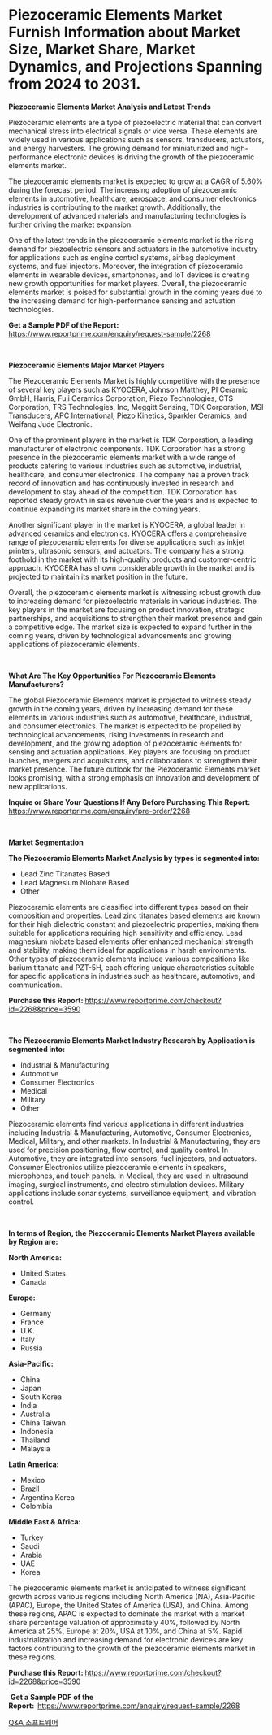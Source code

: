 <p><h1>Piezoceramic Elements Market Furnish Information about Market Size, Market Share, Market Dynamics, and Projections Spanning from 2024 to 2031.</h1></p><p><strong>Piezoceramic Elements Market Analysis and Latest Trends</strong></p>
<p><p>Piezoceramic elements are a type of piezoelectric material that can convert mechanical stress into electrical signals or vice versa. These elements are widely used in various applications such as sensors, transducers, actuators, and energy harvesters. The growing demand for miniaturized and high-performance electronic devices is driving the growth of the piezoceramic elements market.</p><p>The piezoceramic elements market is expected to grow at a CAGR of 5.60% during the forecast period. The increasing adoption of piezoceramic elements in automotive, healthcare, aerospace, and consumer electronics industries is contributing to the market growth. Additionally, the development of advanced materials and manufacturing technologies is further driving the market expansion.</p><p>One of the latest trends in the piezoceramic elements market is the rising demand for piezoelectric sensors and actuators in the automotive industry for applications such as engine control systems, airbag deployment systems, and fuel injectors. Moreover, the integration of piezoceramic elements in wearable devices, smartphones, and IoT devices is creating new growth opportunities for market players. Overall, the piezoceramic elements market is poised for substantial growth in the coming years due to the increasing demand for high-performance sensing and actuation technologies.</p></p>
<p><strong>Get a Sample PDF of the Report:&nbsp;</strong> <a href="https://www.reportprime.com/enquiry/request-sample/2268">https://www.reportprime.com/enquiry/request-sample/2268</a></p>
<p>&nbsp;</p>
<p><strong>Piezoceramic Elements Major Market Players</strong></p>
<p><p>The Piezoceramic Elements Market is highly competitive with the presence of several key players such as KYOCERA, Johnson Matthey, PI Ceramic GmbH, Harris, Fuji Ceramics Corporation, Piezo Technologies, CTS Corporation, TRS Technologies, Inc, Meggitt Sensing, TDK Corporation, MSI Transducers, APC International, Piezo Kinetics, Sparkler Ceramics, and Weifang Jude Electronic.</p><p>One of the prominent players in the market is TDK Corporation, a leading manufacturer of electronic components. TDK Corporation has a strong presence in the piezoceramic elements market with a wide range of products catering to various industries such as automotive, industrial, healthcare, and consumer electronics. The company has a proven track record of innovation and has continuously invested in research and development to stay ahead of the competition. TDK Corporation has reported steady growth in sales revenue over the years and is expected to continue expanding its market share in the coming years.</p><p>Another significant player in the market is KYOCERA, a global leader in advanced ceramics and electronics. KYOCERA offers a comprehensive range of piezoceramic elements for diverse applications such as inkjet printers, ultrasonic sensors, and actuators. The company has a strong foothold in the market with its high-quality products and customer-centric approach. KYOCERA has shown considerable growth in the market and is projected to maintain its market position in the future.</p><p>Overall, the piezoceramic elements market is witnessing robust growth due to increasing demand for piezoelectric materials in various industries. The key players in the market are focusing on product innovation, strategic partnerships, and acquisitions to strengthen their market presence and gain a competitive edge. The market size is expected to expand further in the coming years, driven by technological advancements and growing applications of piezoceramic elements.</p></p>
<p>&nbsp;</p>
<p><strong>What Are The Key Opportunities For Piezoceramic Elements Manufacturers?</strong></p>
<p><p>The global Piezoceramic Elements market is projected to witness steady growth in the coming years, driven by increasing demand for these elements in various industries such as automotive, healthcare, industrial, and consumer electronics. The market is expected to be propelled by technological advancements, rising investments in research and development, and the growing adoption of piezoceramic elements for sensing and actuation applications. Key players are focusing on product launches, mergers and acquisitions, and collaborations to strengthen their market presence. The future outlook for the Piezoceramic Elements market looks promising, with a strong emphasis on innovation and development of new applications.</p></p>
<p><strong>Inquire or Share Your Questions If Any Before Purchasing This Report:</strong> <a href="https://www.reportprime.com/enquiry/pre-order/2268">https://www.reportprime.com/enquiry/pre-order/2268</a></p>
<p>&nbsp;</p>
<p><strong>Market Segmentation</strong></p>
<p><strong>The Piezoceramic Elements Market Analysis by types is segmented into:</strong></p>
<p><ul><li>Lead Zinc Titanates Based</li><li>Lead Magnesium Niobate Based</li><li>Other</li></ul></p>
<p><p>Piezoceramic elements are classified into different types based on their composition and properties. Lead zinc titanates based elements are known for their high dielectric constant and piezoelectric properties, making them suitable for applications requiring high sensitivity and efficiency. Lead magnesium niobate based elements offer enhanced mechanical strength and stability, making them ideal for applications in harsh environments. Other types of piezoceramic elements include various compositions like barium titanate and PZT-5H, each offering unique characteristics suitable for specific applications in industries such as healthcare, automotive, and communication.</p></p>
<p><strong>Purchase this Report:&nbsp;</strong><a href="https://www.reportprime.com/checkout?id=2268&price=3590">https://www.reportprime.com/checkout?id=2268&price=3590</a></p>
<p>&nbsp;</p>
<p><strong>The Piezoceramic Elements Market Industry Research by Application is segmented into:</strong></p>
<p><ul><li>Industrial & Manufacturing</li><li>Automotive</li><li>Consumer Electronics</li><li>Medical</li><li>Military</li><li>Other</li></ul></p>
<p><p>Piezoceramic elements find various applications in different industries including Industrial & Manufacturing, Automotive, Consumer Electronics, Medical, Military, and other markets. In Industrial & Manufacturing, they are used for precision positioning, flow control, and quality control. In Automotive, they are integrated into sensors, fuel injectors, and actuators. Consumer Electronics utilize piezoceramic elements in speakers, microphones, and touch panels. In Medical, they are used in ultrasound imaging, surgical instruments, and electro stimulation devices. Military applications include sonar systems, surveillance equipment, and vibration control.</p></p>
<p>&nbsp;</p>
<p><strong>In terms of Region, the Piezoceramic Elements Market Players available by Region are:</strong></p>
<p>
    <p> <strong> North America: </strong>
        <ul>
            <li>United States</li>
            <li>Canada</li>
        </ul>
        </p> 
    <p> <strong> Europe: </strong>
        <ul>
            <li>Germany</li>
            <li>France</li>
            <li>U.K.</li>
            <li>Italy</li>
            <li>Russia</li>
        </ul>
        </p> 
    <p> <strong> Asia-Pacific: </strong>
        <ul>
            <li>China</li>
            <li>Japan</li>
            <li>South Korea</li>
            <li>India</li>
            <li>Australia</li>
            <li>China Taiwan</li>
            <li>Indonesia</li>
            <li>Thailand</li>
            <li>Malaysia</li>
        </ul>
        </p> 
    <p> <strong> Latin America: </strong>
        <ul>
            <li>Mexico</li>
            <li>Brazil</li>
            <li>Argentina Korea</li>
            <li>Colombia</li>
        </ul>
        </p> 
    <p> <strong> Middle East & Africa: </strong>
        <ul>
            <li>Turkey</li>
            <li>Saudi</li>
            <li>Arabia</li>
            <li>UAE</li>
            <li>Korea</li>
        </ul>
    </p>
    </p>
<p><p>The piezoceramic elements market is anticipated to witness significant growth across various regions including North America (NA), Asia-Pacific (APAC), Europe, the United States of America (USA), and China. Among these regions, APAC is expected to dominate the market with a market share percentage valuation of approximately 40%, followed by North America at 25%, Europe at 20%, USA at 10%, and China at 5%. Rapid industrialization and increasing demand for electronic devices are key factors contributing to the growth of the piezoceramic elements market in these regions.</p></p>
<p><strong>Purchase this Report: </strong><a href="https://www.reportprime.com/checkout?id=2268&price=3590">https://www.reportprime.com/checkout?id=2268&price=3590</a></p>
<p>&nbsp;<strong>Get a Sample PDF of the Report:&nbsp;&nbsp;</strong><a href="https://www.reportprime.com/enquiry/request-sample/2268">https://www.reportprime.com/enquiry/request-sample/2268</a></p>
<p><strong></strong></p>
<p><p><a href="https://github.com/sougarounis/Market-Research-Report-List-3/blob/main/889194110259.md">Q&A 소프트웨어</a></p></p>